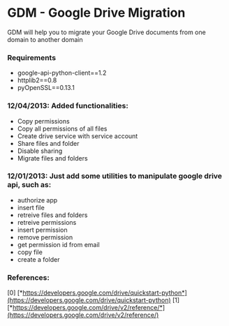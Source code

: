 GDM - Google Drive Migration
============================

GDM will help you to migrate your Google Drive documents from one domain to another domain


### Requirements

+ google-api-python-client==1.2
+ httplib2==0.8
+ pyOpenSSL==0.13.1


### 12/04/2013: Added functionalities:

+ Copy permissions
+ Copy all permissions of all files
+ Create drive service with service account
+ Share files and folder
+ Disable sharing
+ Migrate files and folders


### 12/01/2013: Just add some utilities to manipulate google drive api, such as:

+ authorize app
+ insert file
+ retreive files and folders
+ retreive permissions
+ insert permission
+ remove permission
+ get permission id from email
+ copy file
+ create a folder


### References:

[0] [*https://developers.google.com/drive/quickstart-python*](https://developers.google.com/drive/quickstart-python)
[1] [*https://developers.google.com/drive/v2/reference/*](https://developers.google.com/drive/v2/reference/)


